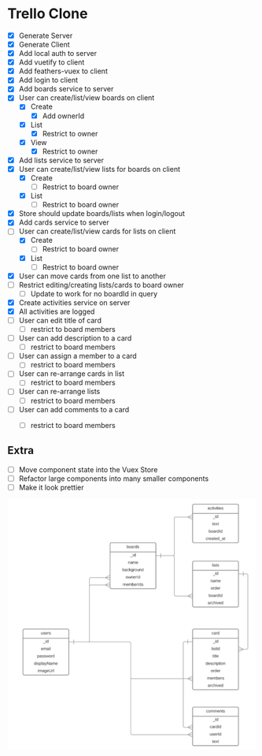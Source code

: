 # Trello Clone

* [x] Generate Server
* [x] Generate Client
* [x] Add local auth to server
* [x] Add vuetify to client
* [x] Add feathers-vuex to client
* [x] Add login to client 
* [x] Add boards service to server
* [x] User can create/list/view boards on client
  * [x] Create
    * [x] Add ownerId
  * [x] List
    * [x] Restrict to owner
  * [x] View
    * [x] Restrict to owner
* [x] Add lists service to server
* [x] User can create/list/view lists for boards on client
  * [x] Create
    * [ ] Restrict to board owner
  * [x] List
    * [ ] Restrict to board owner
* [x] Store should update boards/lists when login/logout
* [x] Add cards service to server
* [ ] User can create/list/view cards for lists on client
  * [x] Create
    * [ ] Restrict to board owner
  * [x] List
    * [ ] Restrict to board owner
* [x] User can move cards from one list to another
* [ ] Restrict editing/creating lists/cards to board owner
  * [ ] Update to work for no boardId in query 
* [x] Create activities service on server
* [x] All activities are logged
* [ ] User can edit title of card
  * [ ] restrict to board members
* [ ] User can add description to a card
  * [ ] restrict to board members
* [ ] User can assign a member to a card
  * [ ] restrict to board members
* [ ] User can re-arrange cards in list
  * [ ] restrict to board members
* [ ] User can re-arrange lists
  * [ ] restrict to board members
* [ ] User can add comments to a card
  * [ ] restrict to board members


## Extra

* [ ] Move component state into the Vuex Store
* [ ] Refactor large components into many smaller components
* [ ] Make it look prettier

![](./trello-clone-erd.png)

